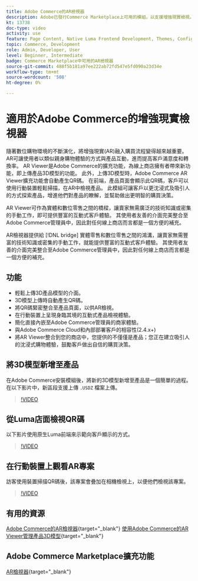 ```yaml
---
title: Adobe Commerce的AR檢視器
description: Adobe已發行Commerce Marketplace上可用的模組，以支援增強現實檢視。
kt: 13738
doc-type: video
activity: use
feature: Page Content, Native Luma Frontend Development, Themes, Configuration
topic: Commerce, Development
role: Admin, Developer, User
level: Beginner, Intermediate
badge: Commerce Marketplace中可用的AR檢視器
source-git-commit: 488f5b181a97ee222ab72fd547e5fd090a23d34e
workflow-type: tm+mt
source-wordcount: '508'
ht-degree: 0%

---
```



# 適用於Adobe Commerce的增強現實檢視器

隨著數位購物環境的不斷演化，將增強現實(AR)融入購買流程變得越來越重要。 AR可讓使用者以類似親身購物體驗的方式與產品互動，進而提高客戶滿意度和轉換率。
AR Viewer是Adobe Commerce的擴充功能，為線上商店擁有者帶來新功能，即上傳產品3D模型的功能。 此外，上傳3D模型時，Adobe Commerce AR Viewer擴充功能會自動產生QR碼。 在前端，產品頁面會顯示此QR碼，客戶可以使用行動裝置輕鬆掃描，在AR中檢視產品。 此模組可讓客戶以更沈浸式及吸引人的方式探索產品，增進他們對產品的瞭解，並幫助做出更明智的購買決策。

AR Viewer可作為實體和數位零售之間的橋樑，讓賣家無需廣泛的技術知識或密集的手動工作，即可提供豐富的互動式客戶體驗。 其使用者友善的介面完美整合至Adobe Commerce管理員中，因此對任何線上商店而言都是一個方便的補充。

AR檢視器提供給 [!DNL bridge] 實體零售和數位零售之間的鴻溝，讓賣家無需豐富的技術知識或密集的手動工作，就能提供豐富的互動式客戶體驗。 其使用者友善的介面完美整合至Adobe Commerce管理員中，因此對任何線上商店而言都是一個方便的補充。

## 功能

- 輕鬆上傳3D產品模型的介面。
- 3D模型上傳時自動產生QR碼。
- 將QR碼緊密整合至產品頁面，以供AR檢視。
- 在行動裝置上呈現身臨其境的互動式產品檢視體驗。
- 簡化直接內嵌至Adobe Commerce管理員的商家體驗。
- 與Adobe Commerce Cloud和內部部署客戶的相容性(2.4.x+)
- 將AR Viewer整合到您的商店中，您提供的不僅僅是產品；您正在建立吸引人的沈浸式購物體驗，鼓勵客戶做出自信的購買決策。

## 將3D模型新增至產品

在Adobe Commerce安裝模組後，將新的3D模型新增至產品是一個簡單的過程。
在以下影片中，新區段支援上傳 `.USDZ` 檔案上傳。

>[!VIDEO](https://video.tv.adobe.com/v/3422370?learn=on)

## 從Luma店面檢視QR碼

以下影片使用原生Luma前端來示範向客戶顯示的方式。

>[!VIDEO](https://video.tv.adobe.com/v/3422371?learn=on)

## 在行動裝置上觀看AR專案

訪客使用裝置掃描QR碼後，該專案會疊加在相機檢視上，以便他們檢視該專案。

>[!VIDEO](https://video.tv.adobe.com/v/3422372?learn=on)

## 有用的資源

[Adobe Commerce的AR檢視器](https://experienceleague.adobe.com/docs/commerce-admin/catalog/products/digital-assets/product-3d-model/ar-viewer-overview.html){target="_blank"}
[使用Adobe Commerce的AR Viewer管理產品3D模型](https://experienceleague.adobe.com/docs/commerce-admin/catalog/products/digital-assets/product-3d-model/ar-viewer-setup.html){target="_blank"}

## Adobe Commerce Marketplace擴充功能

[AR檢視器](https://commercemarketplace.adobe.com/magento-module-arviewer.html){target="_blank"}

